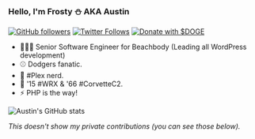 ### Hello, I'm Frosty ⛄️ AKA Austin

[![GitHub followers](https://img.shields.io/github/followers/thefrosty?label=GitHub%20Followers&style=for-the-badge&logo=github)](https://github.com/thefrosty/) 
[![Twitter Follows](https://img.shields.io/twitter/follow/thefrosty?style=for-the-badge&logo=twitter)](https://twitter.com/thefrosty/) 
[![Donate with $DOGE](https://img.shields.io/static/v1?style=for-the-badge&logo=dogecoin&label=Donations&message=DFMbUjdxuQNJnbA622e7TNSJ3yxAdAWZEW&color=ba9f33)](#)  

- 👨🏽‍💻 Senior Software Engineer for Beachbody (Leading all WordPress development)
- ⚾️ Dodgers fanatic.
- 🍿 #Plex nerd.
- 🚙 '15 #WRX & '66 #CorvetteC2.
- ⚡️ PHP is the way!

![Austin's GitHub stats](https://github-readme-stats.vercel.app/api?username=thefrosty&show_icons=true&theme=dark)

_This doesn't show my private contributions (you can see those below)._
